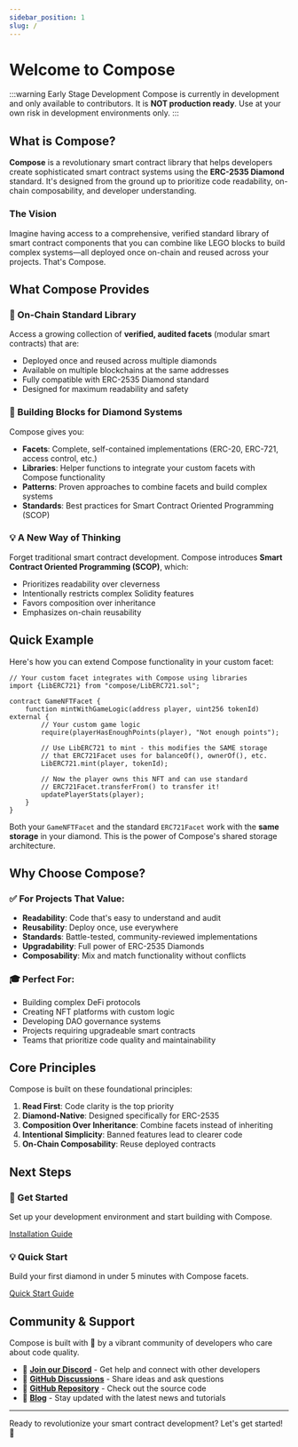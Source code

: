 ```yaml
---
sidebar_position: 1
slug: /
---
```


# Welcome to Compose

:::warning Early Stage Development
Compose is currently in development and only available to contributors. It is **NOT production ready**. Use at your own risk in development environments only.
:::

## What is Compose?

**Compose** is a revolutionary smart contract library that helps developers create sophisticated smart contract systems using the **ERC-2535 Diamond** standard. It's designed from the ground up to prioritize code readability, on-chain composability, and developer understanding.

### The Vision

Imagine having access to a comprehensive, verified standard library of smart contract components that you can combine like LEGO blocks to build complex systems—all deployed once on-chain and reused across your projects. That's Compose.

## What Compose Provides

### 🎯 On-Chain Standard Library

Access a growing collection of **verified, audited facets** (modular smart contracts) that are:
- Deployed once and reused across multiple diamonds
- Available on multiple blockchains at the same addresses
- Fully compatible with ERC-2535 Diamond standard
- Designed for maximum readability and safety

### 🔧 Building Blocks for Diamond Systems

Compose gives you:
- **Facets**: Complete, self-contained implementations (ERC-20, ERC-721, access control, etc.)
- **Libraries**: Helper functions to integrate your custom facets with Compose functionality
- **Patterns**: Proven approaches to combine facets and build complex systems
- **Standards**: Best practices for Smart Contract Oriented Programming (SCOP)

### 💡 A New Way of Thinking

Forget traditional smart contract development. Compose introduces **Smart Contract Oriented Programming (SCOP)**, which:
- Prioritizes readability over cleverness
- Intentionally restricts complex Solidity features
- Favors composition over inheritance
- Emphasizes on-chain reusability

## Quick Example

Here's how you can extend Compose functionality in your custom facet:

```solidity
// Your custom facet integrates with Compose using libraries
import {LibERC721} from "compose/LibERC721.sol";

contract GameNFTFacet {
    function mintWithGameLogic(address player, uint256 tokenId) external {
        // Your custom game logic
        require(playerHasEnoughPoints(player), "Not enough points");
        
        // Use LibERC721 to mint - this modifies the SAME storage
        // that ERC721Facet uses for balanceOf(), ownerOf(), etc.
        LibERC721.mint(player, tokenId);
        
        // Now the player owns this NFT and can use standard
        // ERC721Facet.transferFrom() to transfer it!
        updatePlayerStats(player);
    }
}
```

Both your `GameNFTFacet` and the standard `ERC721Facet` work with the **same storage** in your diamond. This is the power of Compose's shared storage architecture.

## Why Choose Compose?

### ✅ For Projects That Value:
- **Readability**: Code that's easy to understand and audit
- **Reusability**: Deploy once, use everywhere
- **Standards**: Battle-tested, community-reviewed implementations
- **Upgradability**: Full power of ERC-2535 Diamonds
- **Composability**: Mix and match functionality without conflicts

### 🎓 Perfect For:
- Building complex DeFi protocols
- Creating NFT platforms with custom logic
- Developing DAO governance systems
- Projects requiring upgradeable smart contracts
- Teams that prioritize code quality and maintainability

## Core Principles

Compose is built on these foundational principles:

1. **Read First**: Code clarity is the top priority
2. **Diamond-Native**: Designed specifically for ERC-2535
3. **Composition Over Inheritance**: Combine facets instead of inheriting
4. **Intentional Simplicity**: Banned features lead to clearer code
5. **On-Chain Composability**: Reuse deployed contracts

## Next Steps

<div className="row" style={{marginTop: '2rem'}}>
  <div className="col col--6">
    <div className="card">
      <div className="card__header">
        <h3>🚀 Get Started</h3>
      </div>
      <div className="card__body">
        <p>Set up your development environment and start building with Compose.</p>
      </div>
      <div className="card__footer">
        <a href="/docs/getting-started/installation" className="button button--primary button--block">
          Installation Guide
        </a>
      </div>
    </div>
  </div>
  <div className="col col--6">
    <div className="card">
      <div className="card__header">
        <h3>💡 Quick Start</h3>
      </div>
      <div className="card__body">
        <p>Build your first diamond in under 5 minutes with Compose facets.</p>
      </div>
      <div className="card__footer">
        <a href="/docs/getting-started/quick-start" className="button button--primary button--block">
          Quick Start Guide
        </a>
      </div>
    </div>
  </div>
</div>

## Community & Support

Compose is built with 🩵 by a vibrant community of developers who care about code quality.

- 💬 **[Join our Discord](https://discord.gg/compose)** - Get help and connect with other developers
- 🐙 **[GitHub Discussions](https://github.com/Perfect-Abstractions/Compose/discussions)** - Share ideas and ask questions
- 🤝 **[GitHub Repository](https://github.com/Perfect-Abstractions/Compose)** - Check out the source code
- 📝 **[Blog](/blog)** - Stay updated with the latest news and tutorials

---

Ready to revolutionize your smart contract development? Let's get started! 🚀
